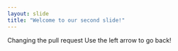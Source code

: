 ```yaml
---
layout: slide
title: "Welcome to our second slide!"
---
```

Changing the pull request
Use the left arrow to go back!

